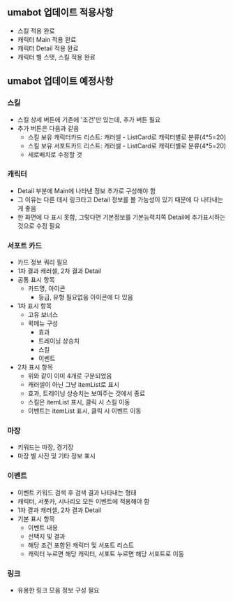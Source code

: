 ## umabot 업데이트 적용사항
- 스킬 적용 완료
- 캐릭터 Main 적용 완료
- 캐릭터 Detail 적용 완료
- 캐릭터 별 스탯, 스킬 적용 완료

## umabot 업데이트 예정사항

### 스킬
- 스킬 상세 버튼에 기존에 '조건'만 있는데, 추가 버튼 필요
- 추가 버튼은 다음과 같음
  - 스킬 보유 캐릭터카드 리스트: 캐러셀 - ListCard로 캐릭터별로 분류(4*5=20)
  - 스킬 보유 서포트카드 리스트: 캐러셀 - ListCard로 캐릭터별로 분류(4*5=20)
  - 세로배치로 수정할 것
  
### 캐릭터
- Detail 부분에 Main에 나타낸 정보 추가로 구성해야 함
- 그 이유는 다른 데서 링크타고 Detail 정보를 볼 가능성이 있기 때문에 다 나타내는게 좋음
- 한 화면에 다 표시 못함, 그렇다면 기본정보를 기본능력치쪽 Detail에 추가표시하는 것으로 수정 필요

### 서포트 카드
- 카드 정보 쿼리 필요
- 1차 결과 캐러셀, 2차 결과 Detail
- 공통 표시 항목
  - 카드명, 아이콘
    - 등급, 유형 필요없음 아이콘에 다 있음
- 1차 표시 항목
  - 고유 보너스
  - 퀵메뉴 구성
    - 효과
    - 트레이닝 상승치
    - 스킬
    - 이벤트
- 2차 표시 항목
  - 위와 같이 이미 4개로 구분되었음
  - 캐러셀이 아닌 그냥 itemList로 표시
  - 효과, 트레이닝 상승치는 보여주는 것에서 종료
  - 스킬은 itemList 표시, 클릭 시 스킬 이동
  - 이벤트는 itemList 표시, 클릭 시 이벤트 이동

### 마장
- 키워드는 마장, 경기장
- 마장 별 사진 및 기타 정보 표시

### 이벤트
- 이벤트 키워드 검색 후 검색 결과 나타내는 형태
- 캐릭터, 서폿카, 시나리오 모든 이벤트에 적용해야 함
- 1차 결과 캐러셀, 2차 결과 Detail
- 기본 표시 항목
  - 이벤트 내용
  - 선택지 및 결과
  - 해당 조건 포함된 캐릭터 및 서포트 리스트
  - 캐릭터 누르면 해당 캐릭터, 서포트 누르면 해당 서포트로 이동

### 링크
- 유용한 링크 모음 정보 구성 필요